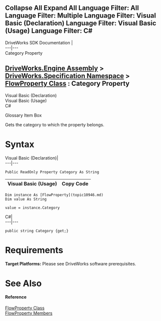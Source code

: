 Collapse All Expand All Language Filter: All  Language Filter: Multiple  Language Filter: Visual Basic (Declaration) Language Filter: Visual Basic (Usage) Language Filter: C#  
---  
DriveWorks SDK Documentation  |   
---|---  
Category Property   
  
[DriveWorks.Engine Assembly](topic2156.md) > [DriveWorks.Specification Namespace](topic10764.md) > [FlowProperty Class](topic10946.md) : Category Property  
---  
  
Visual Basic (Declaration)    
Visual Basic (Usage)    
C# 

Glossary Item Box

Gets the category to which the property belongs. 

# Syntax

Visual Basic (Declaration)|   
---|---  
      
    
    Public ReadOnly Property Category As String  
  
Visual Basic (Usage)| Copy Code  
---|---  
      
    
    Dim instance As [FlowProperty](topic10946.md)
    Dim value As String
     
    value = instance.Category  
  
C#|   
---|---  
      
    
    public string Category {get;}  
  
# Requirements

**Target Platforms:** Please see DriveWorks software prerequisites.

# See Also

#### Reference

[FlowProperty Class](topic10946.md)   
[FlowProperty Members](topic10947.md)


